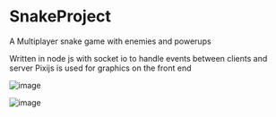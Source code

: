 # SnakeProject
A Multiplayer snake game with enemies and powerups

Written in node js with socket io to handle events between clients and server
Pixijs is used for graphics on the front end

![image](https://user-images.githubusercontent.com/9034275/138570302-f9366370-d89b-450d-ad35-c8a9f5a8a5b7.png)

![image](https://user-images.githubusercontent.com/9034275/138570323-7771d306-c429-4462-9bc0-6eeaee379d4c.png)
